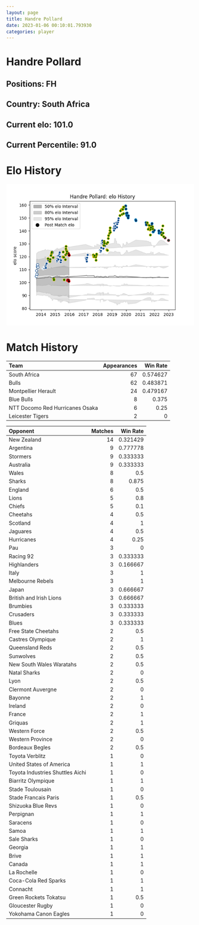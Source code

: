 ```yaml
---  
layout: page  
title: Handre Pollard  
date: 2023-01-06 00:10:01.793930  
categories: player  
---
```

# Handre Pollard

## Positions: FH

## Country: South Africa

## Current elo: 101.0

## Current Percentile: 91.0

# Elo History


![elo history](history_HandrePollard.png)
# Match History


| Team                            |   Appearances |   Win Rate |
|:--------------------------------|--------------:|-----------:|
| South Africa                    |            67 |   0.574627 |
| Bulls                           |            62 |   0.483871 |
| Montpellier Herault             |            24 |   0.479167 |
| Blue Bulls                      |             8 |   0.375    |
| NTT Docomo Red Hurricanes Osaka |             6 |   0.25     |
| Leicester Tigers                |             2 |   0        |

| Opponent                         |   Matches |   Win Rate |
|:---------------------------------|----------:|-----------:|
| New Zealand                      |        14 |   0.321429 |
| Argentina                        |         9 |   0.777778 |
| Stormers                         |         9 |   0.333333 |
| Australia                        |         9 |   0.333333 |
| Wales                            |         8 |   0.5      |
| Sharks                           |         8 |   0.875    |
| England                          |         6 |   0.5      |
| Lions                            |         5 |   0.8      |
| Chiefs                           |         5 |   0.1      |
| Cheetahs                         |         4 |   0.5      |
| Scotland                         |         4 |   1        |
| Jaguares                         |         4 |   0.5      |
| Hurricanes                       |         4 |   0.25     |
| Pau                              |         3 |   0        |
| Racing 92                        |         3 |   0.333333 |
| Highlanders                      |         3 |   0.166667 |
| Italy                            |         3 |   1        |
| Melbourne Rebels                 |         3 |   1        |
| Japan                            |         3 |   0.666667 |
| British and Irish Lions          |         3 |   0.666667 |
| Brumbies                         |         3 |   0.333333 |
| Crusaders                        |         3 |   0.333333 |
| Blues                            |         3 |   0.333333 |
| Free State Cheetahs              |         2 |   0.5      |
| Castres Olympique                |         2 |   1        |
| Queensland Reds                  |         2 |   0.5      |
| Sunwolves                        |         2 |   0.5      |
| New South Wales Waratahs         |         2 |   0.5      |
| Natal Sharks                     |         2 |   0        |
| Lyon                             |         2 |   0.5      |
| Clermont Auvergne                |         2 |   0        |
| Bayonne                          |         2 |   1        |
| Ireland                          |         2 |   0        |
| France                           |         2 |   1        |
| Griquas                          |         2 |   1        |
| Western Force                    |         2 |   0.5      |
| Western Province                 |         2 |   0        |
| Bordeaux Begles                  |         2 |   0.5      |
| Toyota Verblitz                  |         1 |   0        |
| United States of America         |         1 |   1        |
| Toyota Industries Shuttles Aichi |         1 |   0        |
| Biarritz Olympique               |         1 |   1        |
| Stade Toulousain                 |         1 |   0        |
| Stade Francais Paris             |         1 |   0.5      |
| Shizuoka Blue Revs               |         1 |   0        |
| Perpignan                        |         1 |   1        |
| Saracens                         |         1 |   0        |
| Samoa                            |         1 |   1        |
| Sale Sharks                      |         1 |   0        |
| Georgia                          |         1 |   1        |
| Brive                            |         1 |   1        |
| Canada                           |         1 |   1        |
| La Rochelle                      |         1 |   0        |
| Coca-Cola Red Sparks             |         1 |   1        |
| Connacht                         |         1 |   1        |
| Green Rockets Tokatsu            |         1 |   0.5      |
| Gloucester Rugby                 |         1 |   0        |
| Yokohama Canon Eagles            |         1 |   0        |